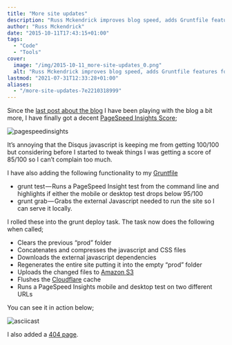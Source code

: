 ```yaml
---
title: "More site updates"
description: "Russ Mckendrick improves blog speed, adds Gruntfile features for testing and deployment to Amazon S3 with Cloudflare cache flushing."
author: "Russ Mckendrick"
date: "2015-10-11T17:43:15+01:00"
tags:
  - "Code"
  - "Tools"
cover:
  image: "/img/2015-10-11_more-site-updates_0.png"
  alt: "Russ Mckendrick improves blog speed, adds Gruntfile features for testing and deployment to Amazon S3 with Cloudflare cache flushing."
lastmod: "2021-07-31T12:33:28+01:00"
aliases:
  - "/more-site-updates-7e2210318999"
---
```


Since the [last post about the blog](/tags/blog/) I have been playing with the blog a bit more, I have finally got a decent [PageSpeed Insights Score](https://developers.google.com/speed/pagespeed/insights/?url=https%3A%2F%2Fmedia-glass.es&tab=desktop);

![pagespeedinsights](/img/2015-10-11_more-site-updates_1.png)

It’s annoying that the Disqus javascript is keeping me from getting 100/100 but considering before I started to tweak things I was getting a score of 85/100 so I can’t complain too much.

I have also adding the following functionality to my [Gruntfile](https://github.com/russmckendrick/blog/blob/master/Gruntfile.js)

- grunt test — Runs a PageSpeed Insight test from the command line and highlights if either the mobile or desktop test drops below 95/100
- grunt grab — Grabs the external Javascript needed to run the site so I can serve it locally.

I rolled these into the grunt deploy task. The task now does the following when called;

- Clears the previous “prod” folder
- Concatenates and compresses the javascript and CSS files
- Downloads the external javascript dependencies
- Regenerates the entire site putting it into the empty “prod” folder
- Uploads the changed files to [Amazon S3](https://aws.amazon.com/s3/)
- Flushes the [Cloudflare](https://www.cloudflare.com) cache
- Runs a PageSpeed Insights mobile and desktop test on two different URLs

You can see it in action below;

![asciicast](/img/2015-10-11_more-site-updates_2.png)

I also added a [404 page](/404/).
